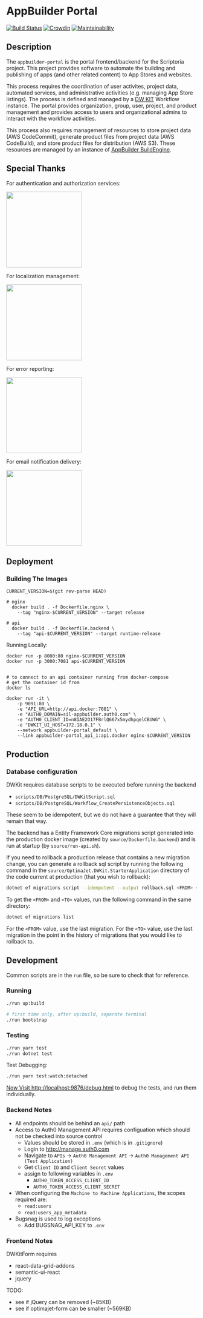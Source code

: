 # AppBuilder Portal
[![Build Status](https://travis-ci.org/sillsdev/appbuilder-portal.svg?branch=master)](https://travis-ci.org/sillsdev/appbuilder-portal)
[![Crowdin](https://d322cqt584bo4o.cloudfront.net/scriptoria/localized.svg)](https://crowdin.com/project/scriptoria)
[![Maintainability](https://api.codeclimate.com/v1/badges/71fa3c1c0bf8eca409d2/maintainability)](https://codeclimate.com/github/sillsdev/appbuilder-portal/maintainability)

## Description
The `appbuilder-portal` is the portal frontend/backend for the Scriptoria project.  This project provides software to automate the building and publishing of apps (and other related content) to App Stores and websites.

This process requires the coordination of user activites, project data, automated services, and administrative activities (e.g. managing App Store listings).  The process is defined and managed by a [DW KIT](https://dwkit.com) Workflow instance.  The portal provides organization, group, user, project, and product management and provides access to users and organizational admins to interact with the workflow activities.

This process also requires management of resources to store project data (AWS CodeCommit), generate product files from project data (AWS CodeBuild), and store product files for distribution (AWS S3).  These resources are managed by an instance of [AppBuilder BuildEngine](https://github.com/sillsdev/appbuilder-buildengine-api).

## Special Thanks

For authentication and authorization services:

[<img src="readme_images/auth0-logo-whitebg.png" width="200">](https://auth0.com)

For localization management:

[<img src="readme_images/crowdin-logo.png" width="200">](https://crowdin.com)

For error reporting:

[<img src="readme_images/bugsnag-logo.png" width="200">](https://bugsnag.com/blog/bugsnag-loves-open-source)

For email notification delivery:

[<img src="readme_images/sparkpost-logo.png" width="200">](https://www.sparkpost.com/)


## Deployment

### Building The Images
```
CURRENT_VERSION=$(git rev-parse HEAD)

# nginx
  docker build . -f Dockerfile.nginx \
    --tag "nginx-$CURRENT_VERSION" --target release

# api
  docker build . -f Dockerfile.backend \
    --tag "api-$CURRENT_VERSION" --target runtime-release

```

Running Locally:
```
docker run -p 8080:80 nginx-$CURRENT_VERSION
docker run -p 3000:7081 api-$CURRENT_VERSION


# to connect to an api container running from docker-compose
# get the container id from
docker ls

docker run -it \
    -p 9091:80 \
    -e "API_URL=http://api.docker:7081" \
    -e "AUTH0_DOMAIN=sil-appbuilder.auth0.com" \
    -e "AUTH0_CLIENT_ID=n8IAE2O17FBrlQ667x5mydhpqelCBUWG" \
    -e "DWKIT_UI_HOST=172.18.0.1" \
    --network appbuilder-portal_default \
    --link appbuilder-portal_api_1:api.docker nginx-$CURRENT_VERSION
```

## Production

### Database configuration

DWKit requires database scripts to be executed before running the backend
 * `scripts/DB/PostgreSQL/DWKitScript.sql`
 * `scripts/DB/PostgreSQL/Workflow_CreatePersistenceObjects.sql`

These seem to be idempotent, but we do not have a guarantee that they will remain that way.

The backend has a Entity Framework Core migrations script generated into the production docker image (created by `source/Dockerfile.backend`) and is run at startup (by `source/run-api.sh`).

If you need to rollback a production release that contains a new migration change, you can generate a rollback sql script by running the following command in the `source/OptimaJet.DWKit.StarterApplication` directory of the code current at production (that you wish to rollback):
```bash
dotnet ef migrations script --idempotent --output rollback.sql <FROM> <TO>
```
To get the `<FROM>` and `<TO>` values, run the following command in the same directory:
```bash
dotnet ef migrations list
```
For the `<FROM>` value, use the last migration.  For the `<TO>` value, use the last migration in the point in the history of migrations that you would like to rollback to.

## Development

Common scripts are in the `run` file, so be sure to check that for reference.

### Running

```bash
./run up:build

# first time only, after up:build, separate terminal
./run bootstrap
```

### Testing

```bash
./run yarn test
./run dotnet test
```

Test Debugging:
```bash
./run yarn test:watch:detached
```

[Now Visit http://localhost:9876/debug.html](http://localhost:9876/debug.html) to debug
the tests, and run them individually.

### Backend Notes

- All endpoints should be behind an `api/` path
- Access to Auth0 Management API requires configuation which should not be checked into source control
  - Values should be stored in `.env` (which is in `.gitignore`)
  - Login to http://manage.auth0.com
  - Navigate to `APIs` -> `Auth0 Management API` -> `Auth0 Management API (Test Application)`
  - Get `Client ID` and `Client Secret` values
  - assign to following variables in `.env`
    - `AUTH0_TOKEN_ACCESS_CLIENT_ID`
    - `AUTH0_TOKEN_ACCESS_CLIENT_SECRET`
- When configuring the `Machine to Machine Applications`, the scopes required are:
  - `read:users`
  - `read:users_app_metadata`
- Bugsnag is used to log exceptions
  - Add BUGSNAG_API_KEY to `.env`

### Frontend Notes

DWKitForm requires
- react-data-grid-addons
- semantic-ui-react
- jquery

TODO:
- see if jQuery can be removed (~85KB)
- see if optimajet-form can be smaller (~569KB)
